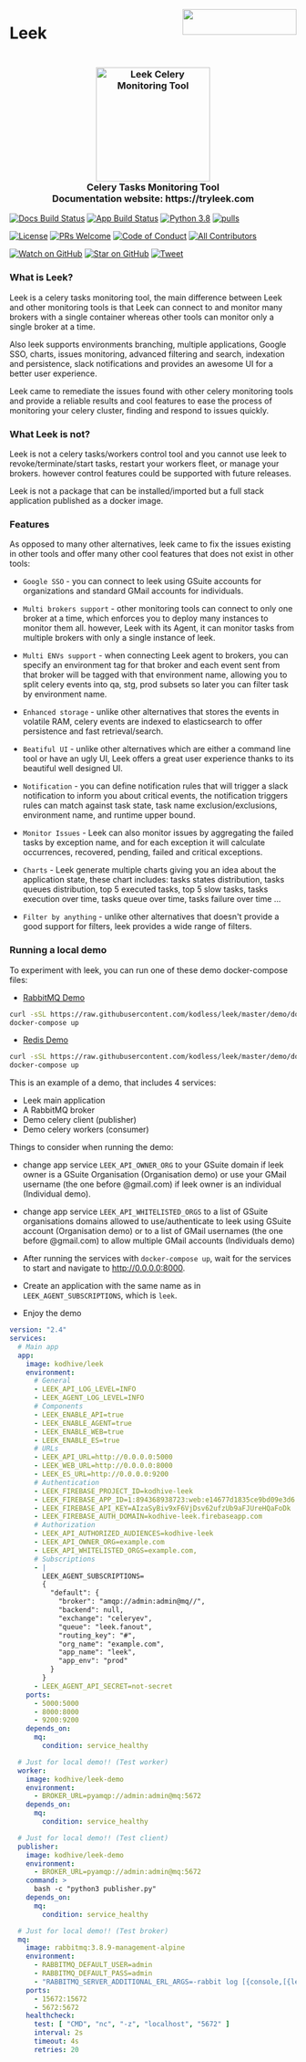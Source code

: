 [<img align="right" width="200px" height="45px" src="https://cdn.buymeacoffee.com/buttons/default-yellow.png">](href="https://www.buymeacoffee.com/fennec")

# Leek

<h3 align="center">
    <br>
    <a href="#"><img src="https://raw.githubusercontent.com/kodless/leek/master/doc/static/img/logo.png" alt="Leek Celery Monitoring Tool" height="200" width="200"></a>
    <br>
    <span>Celery Tasks Monitoring Tool</span>
    <br>
    <span>Documentation website: https://tryleek.com</span>
</h3>

[![Docs Build Status][docs-build-badge]][docs-build]
[![App Build Status][app-build-badge]][app-build]
[![Python 3.8][version-badge]][package]
[![pulls][pulls-badge]][dockerhub]

[![License][license-badge]][license]
[![PRs Welcome][prs-badge]][prs]
[![Code of Conduct][coc-badge]][coc]
[![All Contributors](https://img.shields.io/badge/all_contributors-1-orange.svg?style=flat-square)](#contributors)

[![Watch on GitHub][github-watch-badge]][github-watch]
[![Star on GitHub][github-star-badge]][github-star]
[![Tweet][twitter-badge]][twitter]

### What is Leek?

Leek is a celery tasks monitoring tool, the main difference between Leek and other monitoring tools is that Leek can 
connect to and monitor many brokers with a single container whereas other tools can monitor only a single broker at a 
time.

Also leek supports environments branching, multiple applications, Google SSO, charts, issues monitoring, advanced 
filtering and search, indexation and persistence, slack notifications and provides an awesome UI for a better user 
experience.

Leek came to remediate the issues found with other celery monitoring tools and provide a reliable results and cool 
features to ease the process of monitoring your celery cluster, finding and respond to issues quickly.

### What Leek is not?

Leek is not a celery tasks/workers control tool and you cannot use leek to revoke/terminate/start tasks, restart your 
workers fleet, or manage your brokers. however control features could be supported with future releases.

Leek is not a package that can be installed/imported but a full stack application published as a docker image.

### Features

As opposed to many other alternatives, leek came to fix the issues existing in other tools and offer many other cool 
features that does not exist in other tools:

- `Google SSO` - you can connect to leek using GSuite accounts for organizations and standard GMail accounts for
individuals.

- `Multi brokers support` - other monitoring tools can connect to only one broker at a time, which enforces you to 
deploy many instances to monitor them all. however, Leek with its Agent, it can monitor tasks from multiple brokers with 
only a single instance of leek.

- `Multi ENVs support` - when connecting Leek agent to brokers, you can specify an environment tag for that broker and 
each event sent from that broker will be tagged with that environment name, allowing you to split celery events into 
qa, stg, prod subsets so later you can filter task by environment name.

- `Enhanced storage` - unlike other alternatives that stores the events in volatile RAM, celery events are indexed to 
elasticsearch to offer persistence and fast retrieval/search.

- `Beatiful UI` - unlike other alternatives which are either a command line tool or have an ugly UI, Leek offers a 
great user experience thanks to its beautiful well designed UI.

- `Notification` - you can define notification rules that will trigger a slack notification to inform you about critical
events, the notification triggers rules can match against task state, task name exclusion/exclusions, environment name, 
and runtime upper bound.

- `Monitor Issues` - Leek can also monitor issues by aggregating the failed tasks by exception name, and for each 
exception it will calculate occurrences, recovered, pending, failed and critical exceptions.

- `Charts` - Leek generate multiple charts giving you an idea about the application state, these chart includes: 
tasks states distribution, tasks queues distribution, top 5 executed tasks, top 5 slow tasks, tasks execution over time,
tasks queue over time, tasks failure over time ...

- `Filter by anything` - unlike other alternatives that doesn't provide a good support for filters, leek provides a wide
range of filters.



### Running a local demo

To experiment with leek, you can run one of these demo docker-compose files:
- [RabbitMQ Demo](https://github.com/kodless/leek/blob/master/demo/docker-compose-rmq.yml)

```bash
curl -sSL https://raw.githubusercontent.com/kodless/leek/master/demo/docker-compose-rmq.yml > docker-compose.yml
docker-compose up
```

- [Redis Demo](https://github.com/kodless/leek/blob/master/demo/docker-compose-redis.yml)

```bash
curl -sSL https://raw.githubusercontent.com/kodless/leek/master/demo/docker-compose-redis.yml > docker-compose.yml
docker-compose up
```

This is an example of a demo, that includes 4 services:

- Leek main application
- A RabbitMQ broker
- Demo celery client (publisher)
- Demo celery workers (consumer)

Things to consider when running the demo:

- change app service `LEEK_API_OWNER_ORG` to your GSuite domain if leek owner is a GSuite Organisation (Organisation 
demo) or use your GMail username (the one before @gmail.com) if leek owner is an individual (Individual demo).

- change app service `LEEK_API_WHITELISTED_ORGS` to a list of GSuite organisations domains allowed to use/authenticate 
to leek using GSuite account (Organisation demo) or to a list of GMail usernames (the one before @gmail.com) to allow 
multiple GMail accounts (Individuals demo)

- After running the services with `docker-compose up`, wait for the services to start and navigate to 
http://0.0.0.0:8000.

- Create an application with the same name as in `LEEK_AGENT_SUBSCRIPTIONS`, which is `leek`.

- Enjoy the demo

```yaml
version: "2.4"
services:
  # Main app
  app:
    image: kodhive/leek
    environment:
      # General
      - LEEK_API_LOG_LEVEL=INFO
      - LEEK_AGENT_LOG_LEVEL=INFO
      # Components
      - LEEK_ENABLE_API=true
      - LEEK_ENABLE_AGENT=true
      - LEEK_ENABLE_WEB=true
      - LEEK_ENABLE_ES=true
      # URLs
      - LEEK_API_URL=http://0.0.0.0:5000
      - LEEK_WEB_URL=http://0.0.0.0:8000
      - LEEK_ES_URL=http://0.0.0.0:9200
      # Authentication
      - LEEK_FIREBASE_PROJECT_ID=kodhive-leek
      - LEEK_FIREBASE_APP_ID=1:894368938723:web:e14677d1835ce9bd09e3d6
      - LEEK_FIREBASE_API_KEY=AIzaSyBiv9xF6VjDsv62ufzUb9aFJUreHQaFoDk
      - LEEK_FIREBASE_AUTH_DOMAIN=kodhive-leek.firebaseapp.com
      # Authorization
      - LEEK_API_AUTHORIZED_AUDIENCES=kodhive-leek
      - LEEK_API_OWNER_ORG=example.com
      - LEEK_API_WHITELISTED_ORGS=example.com,
      # Subscriptions
      - |
        LEEK_AGENT_SUBSCRIPTIONS=
        {
          "default": {
            "broker": "amqp://admin:admin@mq//",
            "backend": null,
            "exchange": "celeryev",
            "queue": "leek.fanout",
            "routing_key": "#",
            "org_name": "example.com",
            "app_name": "leek",
            "app_env": "prod"
          }
        }
      - LEEK_AGENT_API_SECRET=not-secret
    ports:
      - 5000:5000
      - 8000:8000
      - 9200:9200
    depends_on:
      mq:
        condition: service_healthy

  # Just for local demo!! (Test worker)
  worker:
    image: kodhive/leek-demo
    environment:
      - BROKER_URL=pyamqp://admin:admin@mq:5672
    depends_on:
      mq:
        condition: service_healthy

  # Just for local demo!! (Test client)
  publisher:
    image: kodhive/leek-demo
    environment:
      - BROKER_URL=pyamqp://admin:admin@mq:5672
    command: >
      bash -c "python3 publisher.py"
    depends_on:
      mq:
        condition: service_healthy

  # Just for local demo!! (Test broker)
  mq:
    image: rabbitmq:3.8.9-management-alpine
    environment:
      - RABBITMQ_DEFAULT_USER=admin
      - RABBITMQ_DEFAULT_PASS=admin
      - "RABBITMQ_SERVER_ADDITIONAL_ERL_ARGS=-rabbit log [{console,[{level,error}]}]"
    ports:
      - 15672:15672
      - 5672:5672
    healthcheck:
      test: [ "CMD", "nc", "-z", "localhost", "5672" ]
      interval: 2s
      timeout: 4s
      retries: 20
```

[docs-build-badge]: https://api.netlify.com/api/v1/badges/33977c7c-42dc-44cb-8a4f-ac68c9877b6c/deploy-status
[docs-build]: https://app.netlify.com/sites/leek/deploys
[app-build-badge]: https://github.com/kodless/leek/workflows/Publish%20Leek%20Docker%20image/badge.svg
[app-build]: https://app.netlify.com/sites/leek/deploys
[version-badge]: https://img.shields.io/badge/python-3.8-blue.svg?style=flat-square
[package]: https://pypi.org/project/xxxxxxx/
[pulls-badge]: https://img.shields.io/docker/pulls/kodhive/leek.svg?style=flat-square
[dockerhub]: https://hub.docker.com/r/kodhive/leek

[license-badge]: https://img.shields.io/badge/License-Apache%202.0-blue.svg
[license]: https://github.com/kodless/leek/blob/master/LICENSE
[prs-badge]: https://img.shields.io/badge/PRs-welcome-brightgreen.svg?style=flat-square
[prs]: https://github.com/kodless/leek/pulls/
[coc-badge]: https://img.shields.io/badge/code%20of-conduct-ff69b4.svg?style=flat-square
[coc]: https://github.com/kodless/leek/blob/master/CODE_OF_CONDUCT.md

[github-watch-badge]: https://img.shields.io/github/watchers/kodless/leek.svg?style=social
[github-watch]: https://github.com/kodless/leek/watchers
[github-star-badge]: https://img.shields.io/github/stars/kodless/leek.svg?style=social
[github-star]: https://github.com/kodless/leek/stargazers
[twitter]: https://twitter.com/intent/tweet?text=Check%20out%20leek%20by%20%40HamzaAdami%20https%3A%2F%2Fgithub.com%2Fkodless%2Freactjs-popup%20%F0%9F%91%8D
[twitter-badge]: https://img.shields.io/twitter/url/https/github.com/kodless/leek.svg?style=social
